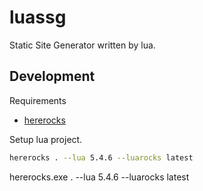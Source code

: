 # luassg

Static Site Generator written by lua.

## Development

Requirements

- [hererocks](https://github.com/luarocks/hererocks)


Setup lua project.
```bash
hererocks . --lua 5.4.6 --luarocks latest
```

hererocks.exe . --lua 5.4.6 --luarocks latest

